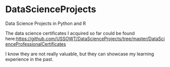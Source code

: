 # DataScienceProjects
Data Science Projects in Python and R

The data science certificates I acquired so far could be found here:https://github.com/USSOWT/DataScienceProjects/tree/master/DataScienceProfessionalCertificates

I know they are not really valuable, but they can showcase my learning experience in the past.
